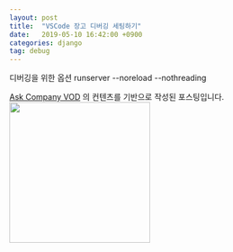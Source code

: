 ```yaml
---
layout: post
title:  "VSCode 장고 디버깅 세팅하기"
date:   2019-05-10 16:42:00 +0900
categories: django
tag: debug
---
```




디버깅을 위한 옵션
runserver --noreload --nothreading


[Ask Company VOD](https://www.askcompany.kr/r/articles/fdd389f/) 의 컨텐츠를 기반으로 작성된 포스팅입니다.   
<img src="https://askcompanyjpe.blob.core.windows.net/static/askcompany_vod_shared_banner.jpg" style="border: 0; width: 250px;"/>


